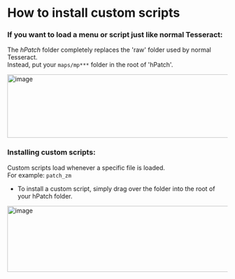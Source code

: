 # How to install custom scripts

### If you want to load a menu or script just like normal Tesseract:
The *hPatch* folder completely replaces the 'raw' folder used by normal Tesseract. \
Instead, put your `maps/mp***` folder in the root of 'hPatch'. 

<img width="534" height="145" alt="image" src="https://github.com/user-attachments/assets/91d28321-3c29-4a29-8c01-817fabdb08ff" />


### Installing custom scripts:
Custom scripts load whenever a specific file is loaded. \
For example: `patch_zm`

- To install a custom script, simply drag over the folder into the root of your hPatch folder.
<img width="566" height="151" alt="image" src="https://github.com/user-attachments/assets/148341c3-c246-4e95-bbdd-245439c5b01d" />
